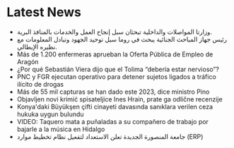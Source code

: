 # Latest News
-  وزارتا المواصلات والداخلية تبحثان سبل إنجاح العمل والخدمات بالمنافذ البرية.
-  رئيس جهاز المباحث الجنائية يبحث في روما سبل توحيد الجهود وتبادل المعلومات مع نظيره الإيطالي.
-  Más de 1.200 enfermeras aprueban la Oferta Pública de Empleo de Aragón
-  ¿Por qué Sebastián Viera dijo que el Tolima “debería estar nervioso”?
-  PNC y FGR ejecutan operativo para detener sujetos ligados a tráfico ilícito de drogas
-  Más de 55 mil capturas se han dado este 2023, dice ministro Pino
-  Objavljen novi krimić spisateljice Ines Hrain, prate ga odlične recenzije
-  Konya'daki Büyükşen çifti cinayeti davasında sanıklara verilen ceza hukuka uygun bulundu
-  VIDEO: Taquero mata a puñaladas a su compañero de trabajo por bajarle a la música en Hidalgo
-  جامعة المنصورة الجديدة تعلن الاستعداد لتفعيل نظام تخطيط موارد (ERP)
